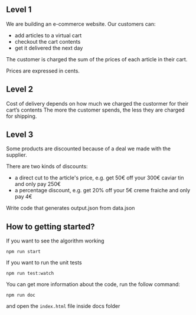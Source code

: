 ## Level 1

We are building an e-commerce website. Our customers can:

- add articles to a virtual cart
- checkout the cart contents
- get it delivered the next day

The customer is charged the sum of the prices of each article in their cart.

Prices are expressed in cents.

## Level 2

Cost of delivery depends on how much we charged the custormer for their cart’s contents The more the customer spends, the less they are charged for shipping.

## Level 3

Some products are discounted because of a deal we made with the supplier.

There are two kinds of discounts:

- a direct cut to the article's price, e.g. get 50€ off your 300€ caviar tin and only pay 250€
- a percentage discount, e.g. get 20% off your 5€ creme fraiche and only pay 4€

Write code that generates output.json from data.json

## How to getting started?

If you want to see the algorithm working
```
npm run start
```

If you want to run the unit tests
```
npm run test:watch
```

You can get more information about the code, run the follow command:
```
npm run doc
```
and open the `index.html` file inside docs folder
